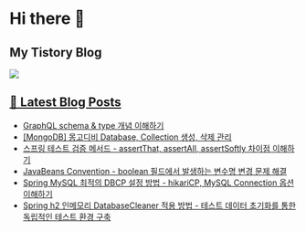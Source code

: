 # Hi there 👋

## My Tistory Blog

<p>
    <a href="https://kylo8.tistory.com"><img src="https://img.shields.io/badge/Tistory-000000?style=flat-square&logo=Tistory&logoColor=white"/>
</p>

## 📕 Latest Blog Posts

<ul><li><a href='https://kylo8.tistory.com/entry/GraphQL-schema-type-%EA%B0%9C%EB%85%90-%EC%9D%B4%ED%95%B4%ED%95%98%EA%B8%B0' target='_blank'>GraphQL schema &amp; type 개념 이해하기</a></li><li><a href='https://kylo8.tistory.com/entry/MongoDB-%EB%AA%BD%EA%B3%A0%EB%94%94%EB%B9%84-Database-Collection-%EC%83%9D%EC%84%B1-%EC%82%AD%EC%A0%9C-%EA%B4%80%EB%A6%AC' target='_blank'>[MongoDB] 몽고디비 Database, Collection 생성, 삭제 관리</a></li><li><a href='https://kylo8.tistory.com/entry/%EC%8A%A4%ED%94%84%EB%A7%81-%ED%85%8C%EC%8A%A4%ED%8A%B8-%EA%B2%80%EC%A6%9D-%EB%A9%94%EC%84%9C%EB%93%9C-assertThat-assertAll-assertSoftly-%EC%B0%A8%EC%9D%B4%EC%A0%90-%EC%9D%B4%ED%95%B4%ED%95%98%EA%B8%B0' target='_blank'>스프링 테스트 검증 메서드 - assertThat, assertAll, assertSoftly 차이점 이해하기</a></li><li><a href='https://kylo8.tistory.com/entry/JavaBeans-Convention-boolean-%ED%95%84%EB%93%9C%EC%97%90%EC%84%9C-%EB%B0%9C%EC%83%9D%ED%95%98%EB%8A%94-%EB%B3%80%EC%88%98%EB%AA%85-%EB%B3%80%EA%B2%BD-%EB%AC%B8%EC%A0%9C-%ED%95%B4%EA%B2%B0' target='_blank'>JavaBeans Convention - boolean 필드에서 발생하는 변수명 변경 문제 해결</a></li><li><a href='https://kylo8.tistory.com/entry/Spring-MySQL-%EC%B5%9C%EC%A0%81%EC%9D%98-DBCP-%EC%84%A4%EC%A0%95-%EB%B0%A9%EB%B2%95-hikariCP-MySQL-Connection-%EC%98%B5%EC%85%98-%EC%9D%B4%ED%95%B4%ED%95%98%EA%B8%B0' target='_blank'>Spring MySQL 최적의 DBCP 설정 방법 - hikariCP, MySQL Connection 옵션 이해하기</a></li><li><a href='https://kylo8.tistory.com/entry/Spring-h2-%EC%9D%B8%EB%A9%94%EB%AA%A8%EB%A6%AC-DatabaseCleaner-%EC%A0%81%EC%9A%A9-%EB%B0%A9%EB%B2%95-%ED%85%8C%EC%8A%A4%ED%8A%B8-%EB%8D%B0%EC%9D%B4%ED%84%B0-%EC%B4%88%EA%B8%B0%ED%99%94%EB%A5%BC-%ED%86%B5%ED%95%9C-%EB%8F%85%EB%A6%BD%EC%A0%81%EC%9D%B8-%ED%85%8C%EC%8A%A4%ED%8A%B8-%ED%99%98%EA%B2%BD-%EA%B5%AC%EC%B6%95' target='_blank'>Spring h2 인메모리 DatabaseCleaner 적용 방법 - 테스트 데이터 초기화를 통한 독립적인 테스트 환경 구축</a></li></ul>